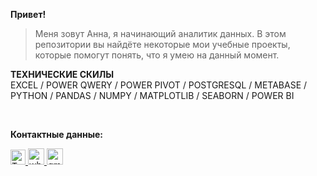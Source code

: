**Привет!**

> Меня зовут Анна, я начинающий аналитик данных. В этом репозитории вы найдёте некоторые мои учебные проекты, которые помогут понять, что я умею на данный момент.

**ТЕХНИЧЕСКИЕ СКИЛЫ**<br>
EXCEL / POWER QWERY / POWER PIVOT / POSTGRESQL / METABASE / PYTHON / PANDAS / NUMPY / MATPLOTLIB / SEABORN / POWER BI

<br>

**Контактные данные:** <br>

<div id="badges">
  <a href="https://t.me/pakshenkova">
    <img src="https://cdn-icons-png.flaticon.com/128/4423/4423663.png" data-src="https://cdn-icons-png.flaticon.com/128/4423/4423663.png" alt="Телеграмма " title="Телеграмма " width="24" height="24" class="lzy lazyload--done" srcset="https://cdn-icons-png.flaticon.com/128/4423/4423663.png 4x">
  </a>
  <a href="https://wa.me/79159479447">
    <img src="https://cdn-icons-png.flaticon.com/128/3670/3670051.png" data-src="https://cdn-icons-png.flaticon.com/128/3670/3670051.png" alt="whatsapp " title="whatsapp " width="26" height="26" class="lzy lazyload--done" srcset="https://cdn-icons-png.flaticon.com/128/3670/3670051.png 4x">
  </a>
  <a href="mailto:pakshenkova@gmail.com">
    <img src="https://cdn-icons-png.flaticon.com/128/732/732200.png" data-src="https://cdn-icons-png.flaticon.com/128/732/732200.png" alt="gmail " title="gmail " width="26" height="26" class="lzy lazyload--done" srcset="https://cdn-icons-png.flaticon.com/128/732/732200.png 4x">
    </a>
</div>
